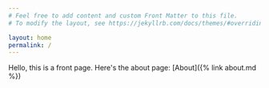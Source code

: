 ```yaml
---
# Feel free to add content and custom Front Matter to this file.
# To modify the layout, see https://jekyllrb.com/docs/themes/#overriding-theme-defaults

layout: home
permalink: /
---
```


Hello, this is a front page.
Here's the about page: [About]({% link about.md %})